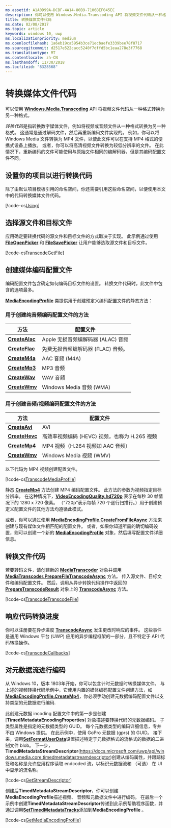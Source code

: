 ```yaml
---
ms.assetid: A1A0D99A-DCBF-4A14-80B9-7106BEF045EC
description: 你可以使用 Windows.Media.Transcoding API 将视频文件代码从一种格式转换为另一种格式。
title: 转换媒体文件代码
ms.date: 02/08/2017
ms.topic: article
keywords: windows 10, uwp
ms.localizationpriority: medium
ms.openlocfilehash: 1a6eb19ca5954b3ce71ecbaefe3339bee78f8717
ms.sourcegitcommit: d2517e522cacc5240f7dffd5bc1eaa278e3f7768
ms.translationtype: MT
ms.contentlocale: zh-CN
ms.lasthandoff: 11/30/2018
ms.locfileid: "8328568"
---
```

# <a name="transcode-media-files"></a>转换媒体文件代码



可以使用 [**Windows.Media.Transcoding**](https://msdn.microsoft.com/library/windows/apps/br207105) API 将视频文件代码从一种格式转换为另一种格式。

*转换代码*是指转换数字媒体文件，例如将视频或音频文件从一种格式转换为另一种格式。 这通常是通过解码文件，然后再重新编码文件实现的。 例如，你可以将 Windows Media 文件转换为 MP4 文件，以使此文件可以在支持 MP4 格式的便携式设备上播放。 或者，你可以将高清视频文件转换为较低分辨率的文件。 在此情况下，重新编码的文件可能使用与原始文件相同的编解码器，但是其编码配置文件不同。

## <a name="set-up-your-project-for-transcoding"></a>设置你的项目以进行转换代码

除了由默认项目模板引用的命名空间，你还需要引用这些命名空间，以便使用本文中的代码转换媒体文件代码。

[!code-cs[Using](./code/TranscodeWin10/cs/MainPage.xaml.cs#SnippetUsing)]

## <a name="select-source-and-destination-files"></a>选择源文件和目标文件

应用确定要转换代码的源文件和目标文件的方式取决于实现。 此示例通过使用 [**FileOpenPicker**](https://msdn.microsoft.com/library/windows/apps/br207847) 和 [**FileSavePicker**](https://msdn.microsoft.com/library/windows/apps/br207871) 让用户能够选取源文件和目标文件。

[!code-cs[TranscodeGetFile](./code/TranscodeWin10/cs/MainPage.xaml.cs#SnippetTranscodeGetFile)]

## <a name="create-a-media-encoding-profile"></a>创建媒体编码配置文件

编码配置文件包含确定如何编码目标文件的设置。 转换文件代码时，此文件中包含的选项最多。

[**MediaEncodingProfile**](https://msdn.microsoft.com/library/windows/apps/hh701026) 类提供用于创建预定义编码配置文件的静态方法：

### <a name="methods-for-creating-audio-only-encoding-profiles"></a>用于创建纯音频编码配置文件的方法

方法  |配置文件  |
---------|---------|
[**CreateAlac**](https://docs.microsoft.com/uwp/api/windows.media.mediaproperties.mediaencodingprofile.createalac)     |Apple 无损音频编解码器 (ALAC) 音频         |
[**CreateFlac**](https://docs.microsoft.com/uwp/api/windows.media.mediaproperties.mediaencodingprofile.createflac)     |免费无损音频编解码器 (FLAC) 音频。         |
[**CreateM4a**](https://docs.microsoft.com/uwp/api/windows.media.mediaproperties.mediaencodingprofile.createm4a)     |AAC 音频 (M4A)         |
[**CreateMp3**](https://docs.microsoft.com/uwp/api/windows.media.mediaproperties.mediaencodingprofile.createmp3)     |MP3 音频         |
[**CreateWav**](https://docs.microsoft.com/uwp/api/windows.media.mediaproperties.mediaencodingprofile.createwav)     |WAV 音频         |
[**CreateWmv**](https://docs.microsoft.com/uwp/api/windows.media.mediaproperties.mediaencodingprofile.createwmv)     |Windows Media 音频 (WMA)         |

### <a name="methods-for-creating-audio--video-encoding-profiles"></a>用于创建音频/视频编码配置文件的方法

方法  |配置文件  |
---------|---------|
[**CreateAvi**](https://docs.microsoft.com/uwp/api/windows.media.mediaproperties.mediaencodingprofile.createavi) |AVI |
[**CreateHevc**](https://docs.microsoft.com/uwp/api/windows.media.mediaproperties.mediaencodingprofile.createhevc) |高效率视频编码 (HEVC) 视频，也称为 H.265 视频 |
[**CreateMp4**](https://docs.microsoft.com/uwp/api/windows.media.mediaproperties.mediaencodingprofile.createmp4) |MP4 视频（H.264 视频加 AAC 音频） |
[**CreateWmv**](https://docs.microsoft.com/uwp/api/windows.media.mediaproperties.mediaencodingprofile.createwmv) |Windows Media 视频 (WMV) |


以下代码为 MP4 视频创建配置文件。

[!code-cs[TranscodeMediaProfile](./code/TranscodeWin10/cs/MainPage.xaml.cs#SnippetTranscodeMediaProfile)]

静态 [**CreateMp4**](https://docs.microsoft.com/uwp/api/windows.media.mediaproperties.mediaencodingprofile.createmp4) 方法创建 MP4 编码配置文件。 此方法的参数为视频指定目标分辨率。 在这种情况下，[**VideoEncodingQuality.hd720p**](https://msdn.microsoft.com/library/windows/apps/hh701290) 表示在每秒 30 帧情况下的 1280 x 720 像素。 （“720p”表示每帧 720 个逐行扫描行。）用于创建预定义配置文件的其他方法均遵循此模式。

或者，你可以通过使用 [**MediaEncodingProfile.CreateFromFileAsync**](https://msdn.microsoft.com/library/windows/apps/hh701047) 方法来创建与现有媒体文件相匹配的配置文件。 或者，如果你知道所需的确切编码设置，则可以创建一个新的 [**MediaEncodingProfile**](https://msdn.microsoft.com/library/windows/apps/hh701026) 对象，然后填写配置文件详细信息。

## <a name="transcode-the-file"></a>转换文件代码

若要转码文件，请创建新的 [**MediaTranscoder**](https://msdn.microsoft.com/library/windows/apps/br207080) 对象并调用 [**MediaTranscoder.PrepareFileTranscodeAsync**](https://msdn.microsoft.com/library/windows/apps/hh700936) 方法。 传入源文件、目标文件和编码配置文件。 然后，调用从异步转换代码操作中返回的 [**PrepareTranscodeResult**](https://msdn.microsoft.com/library/windows/apps/hh700941) 对象上的 [**TranscodeAsync**](https://msdn.microsoft.com/library/windows/apps/hh700946) 方法。

[!code-cs[TranscodeTranscodeFile](./code/TranscodeWin10/cs/MainPage.xaml.cs#SnippetTranscodeTranscodeFile)]

## <a name="respond-to-transcoding-progress"></a>响应代码转换进度

你可以注册要在异步进度 [**TranscodeAsync**](https://msdn.microsoft.com/library/windows/apps/hh700946) 发生更改时响应的事件。 这些事件是通用 Windows 平台 (UWP) 应用的异步编程框架的一部分，且不特定于 API 代码转换操作。

[!code-cs[TranscodeCallbacks](./code/TranscodeWin10/cs/MainPage.xaml.cs#SnippetTranscodeCallbacks)]


## <a name="encode-a-metadata-stream"></a>对元数据流进行编码
从 Windows 10，版本 1803年开始，你可以包含计时元数据时转换媒体文件。 与上述的视频转换代码示例中，它使用内置的媒体编码配置文件创建方法，如[**MediaEncodingProfile.CreateMp4**](https://docs.microsoft.com/uwp/api/windows.media.mediaproperties.mediaencodingprofile.createmp4)，你必须手动创建元数据编码配置文件以支持类型的元数据进行编码.

此创建元数据 incoding 配置文件中的第一步是创建 [**TimedMetadataEncodingProperties**] 对象描述要转换代码的元数据编码。 子类型属性是指定的元数据类型的 GUID。 每个元数据类型的编码详细信息，专并不由 Windows 提供。 在此示例中，使用 GoPro 元数据 (gprs) 的 GUID。 接下来，调用[**SetFormatUserData**](https://docs.microsoft.com/uwp/api/windows.media.mediaproperties.timedmetadataencodingproperties.setformatuserdata)设置描述特定于元数据格式的流格式的数据的二进制文件 blob。 下一步， **TimedMetadataStreamDescriptor**(https://docs.microsoft.com/uwp/api/windows.media.core.timedmetadatastreamdescriptor)创建从编码属性，并跟踪标签和名称是允许应用程序读取 endcoded 流，以标识元数据流和 （可选） 在 UI 中显示的流名称。 
 
[!code-cs[GetStreamDescriptor](./code/TranscodeWin10/cs/MainPage.xaml.cs#SnippetGetStreamDescriptor)]

创建后**TimedMetadataStreamDescriptor**，你可以创建**MediaEncodingProfile**描述视频、 音频和元数据文件中进行编码。 在最后一个示例中创建**TimedMetadataStreamDescriptor**传递到此示例帮助程序函数，并通过调用[**SetTimedMetadataTracks**](https://docs.microsoft.com/en-us/uwp/api/windows.media.mediaproperties.mediaencodingprofile.settimedmetadatatracks)添加到**MediaEncodingProfile** 。

[!code-cs[GetMediaEncodingProfile](./code/TranscodeWin10/cs/MainPage.xaml.cs#SnippetGetMediaEncodingProfile)]
 

 




